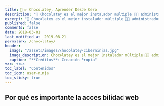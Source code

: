 ```yaml
---
title: 🍫 ▷ Chocolatey, Aprender Desde Cero
description: "📌 Chocolatey es el mejor instalador múltiple 👨‍💻 administrador u gestor de paquetes a nivel de máquina, para realizar instalaciones de software dentro de Windows."
excerpt: "📌 Chocolatey es el mejor instalador múltiple 👨‍💻 administrador u gestor de paquetes a nivel de máquina, para realizar instalaciones de software dentro de Windows."
published: false
comments: false
date: 2018-03-01
last_modified_at: 2019-08-21
permalink: /chocolatey/
header:
  image: "/assets/images/chocolatey-ciberninjas.jpg"
  image_description: Chocolatey es el mejor instalador múltiple 👨‍💻 administrador u gestor de paquetes a nivel de máquina, para realizar instalaciones de software dentro de Windows
  caption: "**Créditos**: Creación Propia"
toc: true
toc_label: "Contenidos"
toc_icon: user-ninja
toc_sticky: true
---
```


## Por qué es importante la accesibilidad web


<!-- https://www.w3.org/WAI/ -->
<!-- Tutoriales de Accesibilidad Web: https://www.w3.org/WAI/tutorials -->
<!--
https://administracionelectronica.gob.es/pae_Home/pae_Estrategias/pae_Gobierno_Abierto_Inicio.html#.XYm_I0YzaM8
-->